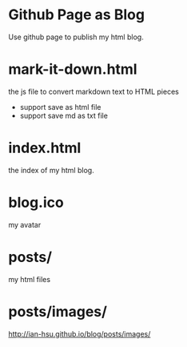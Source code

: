 
Github Page as Blog
==
Use github page to publish my html blog.

mark-it-down.html
====
the js file to convert markdown text to HTML pieces
- support save as html file
- support save md as txt file

index.html
====
the index of my html blog.

blog.ico
===
my avatar

posts/
====
my html files

posts/images/
====
http://ian-hsu.github.io/blog/posts/images/
